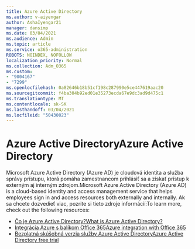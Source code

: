 ```yaml
---
title: Azure Active Directory
ms.author: v-aiyengar
author: AshaIyengar21
manager: dansimp
ms.date: 03/04/2021
ms.audience: Admin
ms.topic: article
ms.service: o365-administration
ROBOTS: NOINDEX, NOFOLLOW
localization_priority: Normal
ms.collection: Adm_O365
ms.custom:
- "9004167"
- "7299"
ms.openlocfilehash: 0a82646b18b51cf198c287990e5ce447619aac20
ms.sourcegitcommit: f4ba304b92ed01e35273ecda67e9dc3ad9d475c1
ms.translationtype: MT
ms.contentlocale: sk-SK
ms.lasthandoff: 03/04/2021
ms.locfileid: "50430023"
---
```

# <a name="azure-active-directory"></a><span data-ttu-id="3a18e-102">Azure Active Directory</span><span class="sxs-lookup"><span data-stu-id="3a18e-102">Azure Active Directory</span></span>

<span data-ttu-id="3a18e-103">Microsoft Azure Active Directory (Azure AD) je cloudová identita a služba správy prístupu, ktorá pomáha zamestnancom prihlásiť sa a získať prístup k externým aj interným zdrojom.</span><span class="sxs-lookup"><span data-stu-id="3a18e-103">Microsoft Azure Active Directory (Azure AD) is a cloud-based identity and access management service that helps employees sign in and access resources both externally and internally.</span></span> <span data-ttu-id="3a18e-104">Ak sa chcete dozvedieť viac, pozrite si tieto zdroje informácií:</span><span class="sxs-lookup"><span data-stu-id="3a18e-104">To learn more, check out the following resources:</span></span>

- [<span data-ttu-id="3a18e-105">Čo je Azure Active Directory?</span><span class="sxs-lookup"><span data-stu-id="3a18e-105">What is Azure Active Directory?</span></span>](https://go.microsoft.com/fwlink/?linkid=2081145)
- [<span data-ttu-id="3a18e-106">Integrácia Azure s balíkom Office 365</span><span class="sxs-lookup"><span data-stu-id="3a18e-106">Azure integration with Office 365</span></span>](https://go.microsoft.com/fwlink/?linkid=2081218)
- [<span data-ttu-id="3a18e-107">Bezplatná skúšobná verzia služby Azure Active Directory</span><span class="sxs-lookup"><span data-stu-id="3a18e-107">Azure Active Directory free trial</span></span>](https://go.microsoft.com/fwlink/?linkid=2081144)
